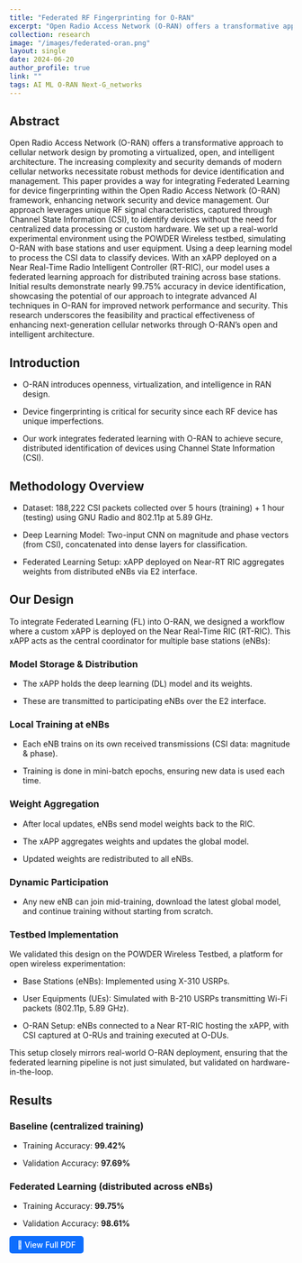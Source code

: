 ```yaml
---
title: "Federated RF Fingerprinting for O-RAN"
excerpt: "Open Radio Access Network (O-RAN) offers a transformative approach to cellular network design by promoting a virtualized, open, and intelligent architecture. The increasing complexity and security demands of modern cellular networks necessitate robust methods for device identification and management. This paper provides a way for integrating Federated Learning for device fingerprinting within the Open Radio Access Network (O-RAN) framework, enhancing network security and device management. Our approach leverages unique RF signal characteristics, captured through Channel State Information (CSI), to identify devices without the need for centralized data processing or custom hardware. We set up a real-world experimental environment using the POWDER Wireless testbed, simulating O-RAN with base stations and user equipment. Using a deep learning model to process the CSI data to classify devices."
collection: research
image: "/images/federated-oran.png"
layout: single
date: 2024-06-20
author_profile: true
link: ""
tags: AI ML O-RAN Next-G_networks
---
```


<!-- Outline:- 

[Abstract](#abstract)
- [Abstract](#abstract)
- [Introduction](#introduction)
- [Methodology Overview](#methodology-overview)
- [Our Design](#our-design)
  - [Model Storage \& Distribution:](#model-storage--distribution)
  - [Local Training at eNBs:](#local-training-at-enbs)
  - [Weight Aggregation:](#weight-aggregation)
  - [Dynamic Participation:](#dynamic-participation)
  - [Testbed Implementation](#testbed-implementation)
- [Results](#results)
  - [Baseline (centralized training):](#baseline-centralized-training)
  - [Federated Learning (distributed across eNBs):](#federated-learning-distributed-across-enbs) -->


## Abstract
Open Radio Access Network (O-RAN) offers a transformative approach to cellular network design by promoting a virtualized, open, and intelligent architecture. The increasing complexity and security demands of modern cellular networks necessitate robust methods for device identification and management. This paper provides a way for integrating Federated Learning for device fingerprinting within the Open Radio Access Network (O-RAN) framework, enhancing network security and device management. Our approach leverages unique RF signal characteristics, captured through Channel State Information (CSI), to identify devices without the need for centralized data processing or custom hardware. We set up a real-world experimental environment using the POWDER Wireless testbed, simulating O-RAN with base stations and user equipment. Using a deep learning model to process the CSI data to classify devices. With an xAPP deployed on a Near Real-Time Radio Intelligent Controller (RT-RIC), our model uses a federated learning approach for distributed training across base stations. Initial results demonstrate nearly 99.75% accuracy in device identification, showcasing the potential of our approach to integrate advanced AI techniques in O-RAN for improved network performance and security. This research underscores the feasibility and practical effectiveness of enhancing next-generation cellular networks through O-RAN’s open and intelligent architecture. 

## Introduction
- O-RAN introduces openness, virtualization, and intelligence in RAN design.

- Device fingerprinting is critical for security since each RF device has unique imperfections.

- Our work integrates federated learning with O-RAN to achieve secure, distributed identification of devices using Channel State Information (CSI).

## Methodology Overview
- Dataset: 188,222 CSI packets collected over 5 hours (training) + 1 hour (testing) using GNU Radio and 802.11p at 5.89 GHz.

- Deep Learning Model: Two-input CNN on magnitude and phase vectors (from CSI), concatenated into dense layers for classification.

- Federated Learning Setup: xAPP deployed on Near-RT RIC aggregates weights from distributed eNBs via E2 interface.

## Our Design
To integrate Federated Learning (FL) into O-RAN, we designed a workflow where a custom xAPP is deployed on the Near Real-Time RIC (RT-RIC). This xAPP acts as the central coordinator for multiple base stations (eNBs):

### Model Storage & Distribution

  - The xAPP holds the deep learning (DL) model and its weights.

  - These are transmitted to participating eNBs over the E2 interface.

### Local Training at eNBs

  - Each eNB trains on its own received transmissions (CSI data: magnitude & phase).

  - Training is done in mini-batch epochs, ensuring new data is used each time.

### Weight Aggregation

  - After local updates, eNBs send model weights back to the RIC.

  - The xAPP aggregates weights and updates the global model.

  - Updated weights are redistributed to all eNBs.

### Dynamic Participation

  - Any new eNB can join mid-training, download the latest global model, and continue training without starting from scratch.

### Testbed Implementation

  We validated this design on the POWDER Wireless Testbed, a platform for open wireless experimentation:

  - Base Stations (eNBs): Implemented using X-310 USRPs.

  - User Equipments (UEs): Simulated with B-210 USRPs transmitting Wi-Fi packets (802.11p, 5.89 GHz).

  - O-RAN Setup: eNBs connected to a Near RT-RIC hosting the xAPP, with CSI captured at O-RUs and training executed at O-DUs.

This setup closely mirrors real-world O-RAN deployment, ensuring that the federated learning pipeline is not just simulated, but validated on hardware-in-the-loop.

## Results 

### Baseline (centralized training)

  - Training Accuracy: **99.42%**

  - Validation Accuracy: **97.69%**

### Federated Learning (distributed across eNBs)

  - Training Accuracy:  **99.75%**

  - Validation Accuracy: **98.61%**

<a href="/files/Federated_RF_Fingerprinting_ORAN.pdf" target="_blank" style="display: inline-block; padding: 0.5em 1em; color: white; background-color: #0d6efd; border-radius: 5px; text-decoration: none; font-weight: 500;">
  📄 View Full PDF
</a>